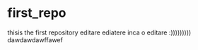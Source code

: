 # first_repo
thisis the first repository
editare ediatere
inca o editare 
:)))))))))
dawdawdawffawef
